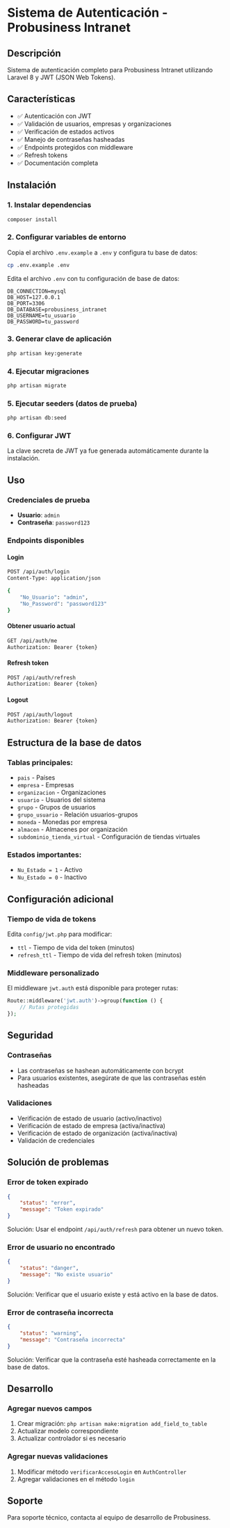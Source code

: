 # Sistema de Autenticación - Probusiness Intranet

## Descripción
Sistema de autenticación completo para Probusiness Intranet utilizando Laravel 8 y JWT (JSON Web Tokens).

## Características
- ✅ Autenticación con JWT
- ✅ Validación de usuarios, empresas y organizaciones
- ✅ Verificación de estados activos
- ✅ Manejo de contraseñas hasheadas
- ✅ Endpoints protegidos con middleware
- ✅ Refresh tokens
- ✅ Documentación completa

## Instalación

### 1. Instalar dependencias
```bash
composer install
```

### 2. Configurar variables de entorno
Copia el archivo `.env.example` a `.env` y configura tu base de datos:
```bash
cp .env.example .env
```

Edita el archivo `.env` con tu configuración de base de datos:
```env
DB_CONNECTION=mysql
DB_HOST=127.0.0.1
DB_PORT=3306
DB_DATABASE=probusiness_intranet
DB_USERNAME=tu_usuario
DB_PASSWORD=tu_password
```

### 3. Generar clave de aplicación
```bash
php artisan key:generate
```

### 4. Ejecutar migraciones
```bash
php artisan migrate
```

### 5. Ejecutar seeders (datos de prueba)
```bash
php artisan db:seed
```

### 6. Configurar JWT
La clave secreta de JWT ya fue generada automáticamente durante la instalación.

## Uso

### Credenciales de prueba
- **Usuario**: `admin`
- **Contraseña**: `password123`

### Endpoints disponibles

#### Login
```bash
POST /api/auth/login
Content-Type: application/json

{
    "No_Usuario": "admin",
    "No_Password": "password123"
}
```

#### Obtener usuario actual
```bash
GET /api/auth/me
Authorization: Bearer {token}
```

#### Refresh token
```bash
POST /api/auth/refresh
Authorization: Bearer {token}
```

#### Logout
```bash
POST /api/auth/logout
Authorization: Bearer {token}
```

## Estructura de la base de datos

### Tablas principales:
- `pais` - Países
- `empresa` - Empresas
- `organizacion` - Organizaciones
- `usuario` - Usuarios del sistema
- `grupo` - Grupos de usuarios
- `grupo_usuario` - Relación usuarios-grupos
- `moneda` - Monedas por empresa
- `almacen` - Almacenes por organización
- `subdominio_tienda_virtual` - Configuración de tiendas virtuales

### Estados importantes:
- `Nu_Estado = 1` - Activo
- `Nu_Estado = 0` - Inactivo

## Configuración adicional

### Tiempo de vida de tokens
Edita `config/jwt.php` para modificar:
- `ttl` - Tiempo de vida del token (minutos)
- `refresh_ttl` - Tiempo de vida del refresh token (minutos)

### Middleware personalizado
El middleware `jwt.auth` está disponible para proteger rutas:
```php
Route::middleware('jwt.auth')->group(function () {
    // Rutas protegidas
});
```

## Seguridad

### Contraseñas
- Las contraseñas se hashean automáticamente con bcrypt
- Para usuarios existentes, asegúrate de que las contraseñas estén hasheadas

### Validaciones
- Verificación de estado de usuario (activo/inactivo)
- Verificación de estado de empresa (activa/inactiva)
- Verificación de estado de organización (activa/inactiva)
- Validación de credenciales

## Solución de problemas

### Error de token expirado
```json
{
    "status": "error",
    "message": "Token expirado"
}
```
Solución: Usar el endpoint `/api/auth/refresh` para obtener un nuevo token.

### Error de usuario no encontrado
```json
{
    "status": "danger",
    "message": "No existe usuario"
}
```
Solución: Verificar que el usuario existe y está activo en la base de datos.

### Error de contraseña incorrecta
```json
{
    "status": "warning",
    "message": "Contraseña incorrecta"
}
```
Solución: Verificar que la contraseña esté hasheada correctamente en la base de datos.

## Desarrollo

### Agregar nuevos campos
1. Crear migración: `php artisan make:migration add_field_to_table`
2. Actualizar modelo correspondiente
3. Actualizar controlador si es necesario

### Agregar nuevas validaciones
1. Modificar método `verificarAccesoLogin` en `AuthController`
2. Agregar validaciones en el método `login`

## Soporte
Para soporte técnico, contacta al equipo de desarrollo de Probusiness. 